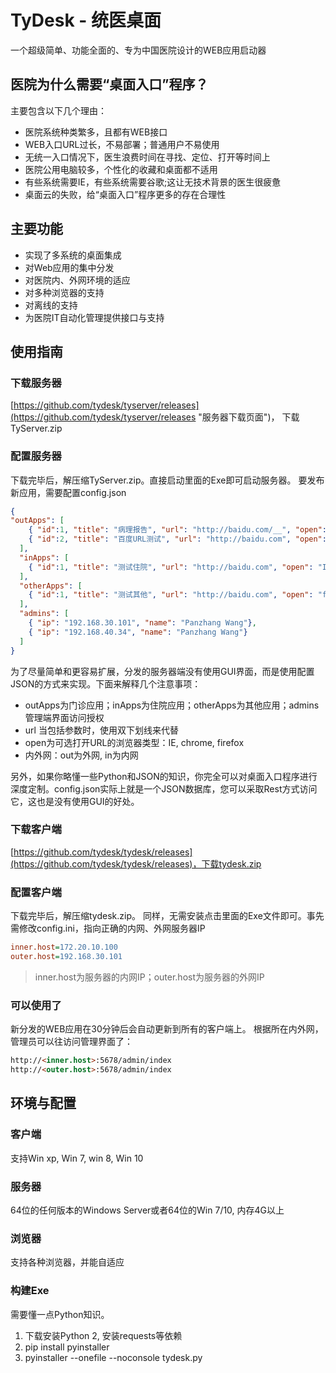 # TyDesk - 统医桌面
一个超级简单、功能全面的、专为中国医院设计的WEB应用启动器

## 医院为什么需要“桌面入口”程序？
主要包含以下几个理由：

- 医院系统种类繁多，且都有WEB接口
- WEB入口URL过长，不易部署；普通用户不易使用
- 无统一入口情况下，医生浪费时间在寻找、定位、打开等时间上
- 医院公用电脑较多，个性化的收藏和桌面都不适用
- 有些系统需要IE，有些系统需要谷歌;这让无技术背景的医生很疲惫
- 桌面云的失败，给“桌面入口”程序更多的存在合理性

## 主要功能
- 实现了多系统的桌面集成
- 对Web应用的集中分发
- 对医院内、外网环境的适应
- 对多种浏览器的支持
- 对离线的支持
- 为医院IT自动化管理提供接口与支持

## 使用指南

### 下载服务器
[https://github.com/tydesk/tyserver/releases](https://github.com/tydesk/tyserver/releases "服务器下载页面")， 下载TyServer.zip

### 配置服务器
下载完毕后，解压缩TyServer.zip。直接启动里面的Exe即可启动服务器。 要发布新应用，需要配置config.json


```json
{
"outApps": [
    { "id":1, "title": "病理报告", "url": "http://baidu.com/__", "open": "chrome", "net": "out"},
    { "id":2, "title": "百度URL测试", "url": "http://baidu.com", "open": "chrome", "net": "in"}
  ],
  "inApps": [
    { "id":1, "title": "测试住院", "url": "http://baidu.com", "open": "IE", "net": "in"}
  ],
  "otherApps": [
    { "id":1, "title": "测试其他", "url": "http://baidu.com", "open": "firefox", "net": "out"}
  ],
  "admins": [
    { "ip": "192.168.30.101", "name": "Panzhang Wang"},
    { "ip": "192.168.40.34", "name": "Panzhang Wang"}
  ]
}
```

为了尽量简单和更容易扩展，分发的服务器端没有使用GUI界面，而是使用配置JSON的方式来实现。下面来解释几个注意事项：
- outApps为门诊应用；inApps为住院应用；otherApps为其他应用；admins管理端界面访问授权
- url 当包括参数时，使用双下划线来代替
- open为可选打开URL的浏览器类型：IE, chrome, firefox
- 内外网：out为外网, in为内网

另外，如果你略懂一些Python和JSON的知识，你完全可以对桌面入口程序进行深度定制。config.json实际上就是一个JSON数据库，您可以采取Rest方式访问它，这也是没有使用GUI的好处。

### 下载客户端
[https://github.com/tydesk/tydesk/releases](https://github.com/tydesk/tydesk/releases)，下载tydesk.zip

### 配置客户端
下载完毕后，解压缩tydesk.zip。 同样，无需安装点击里面的Exe文件即可。事先需修改config.ini，指向正确的内网、外网服务器IP
```ini
inner.host=172.20.10.100
outer.host=192.168.30.101
```
> inner.host为服务器的内网IP；outer.host为服务器的外网IP

### 可以使用了
新分发的WEB应用在30分钟后会自动更新到所有的客户端上。 根据所在内外网，管理员可以往访问管理界面了：
```html
http://<inner.host>:5678/admin/index
http://<outer.host>:5678/admin/index
```

## 环境与配置

### 客户端
支持Win xp, Win 7, win 8, Win 10

### 服务器
64位的任何版本的Windows Server或者64位的Win 7/10, 内存4G以上

### 浏览器
支持各种浏览器，并能自适应

### 构建Exe
需要懂一点Python知识。

1. 下载安装Python 2, 安装requests等依赖
2. pip install pyinstaller
3. pyinstaller --onefile --noconsole tydesk.py




